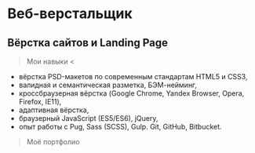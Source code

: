 # Веб-верстальщик
## Вёрстка сайтов и Landing Page
> Мои навыки <
* вёрстка PSD-макетов по современным стандартам HTML5 и CSS3, 
* валидная и семантическая разметка, БЭМ-нейминг, 
* кроссбраузерная вёрстка (Google Chrome, Yandex Browser, Opera, Firefox, IE11), 
* адаптивная вёрстка, 
* браузерный JavaScript (ES5/ES6), jQuery,
* опыт работы с Pug, Sass (SCSS), Gulp. Git, GitHub, Bitbucket.
> Моё портфолио
